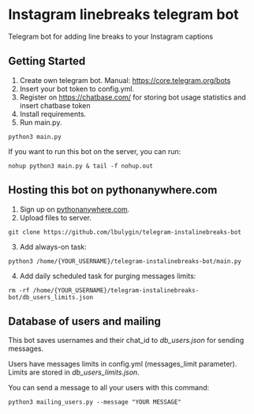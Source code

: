 # Instagram linebreaks telegram bot
Telegram bot for adding line breaks to your Instagram captions

## Getting Started

1. Create own telegram bot. Manual: https://core.telegram.org/bots
2. Insert your bot token to config.yml.
3. Register on https://chatbase.com/ for storing bot usage statistics and insert chatbase token
4. Install requirements.
5. Run main.py.
```
python3 main.py
```
If you want to run this bot on the server, you can run:
```
nohup python3 main.py & tail -f nohup.out
```
## Hosting this bot on pythonanywhere.com

1. Sign up on [pythonanywhere.com](https://www.pythonanywhere.com/).
2. Upload files to server.
```
git clone https://github.com/lbulygin/telegram-instalinebreaks-bot
```
3. Add always-on task:
```
python3 /home/{YOUR_USERNAME}/telegram-instalinebreaks-bot/main.py
``` 
4. Add daily scheduled task for purging messages limits:
```
rm -rf /home/{YOUR_USERNAME}/telegram-instalinebreaks-bot/db_users_limits.json
```

## Database of users and mailing

This bot saves usernames and their chat_id to *db_users.json* for sending messages.

Users have messages limits in config.yml (messages_limit parameter). Limits are stored in  *db_users_limits.json*.

You can send a message to all your users with this command:
```
python3 mailing_users.py --message "YOUR MESSAGE"
```
